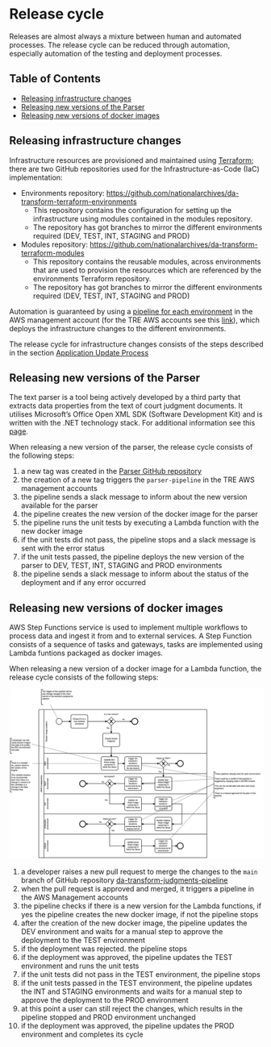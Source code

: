 # Release cycle

Releases are almost always a mixture between human and automated processes. The release cycle can be reduced through automation, especially automation of the testing and deployment processes.

## Table of Contents
- [Releasing infrastructure changes](#releasing-infrastructure-changes)
- [Releasing new versions of the Parser](#releasing-new-versions-of-the-parser)
- [Releasing new versions of docker images](#releasing-new-versions-of-docker-images)

## Releasing infrastructure changes

Infrastructure resources are provisioned and maintained using [Terraform](https://www.terraform.io/intro); there are two GitHub repositories used for the Infrastructure-as-Code (IaC) implementation:

- Environments repository: https://github.com/nationalarchives/da-transform-terraform-environments 
    - This repository contains the configuration for setting up the infrastructure using modules contained in the modules repository.
    - The repository has got branches to mirror the different environments required (DEV, TEST, INT, STAGING and PROD)
- Modules repository: https://github.com/nationalarchives/da-transform-terraform-modules
    - This repository contains the reusable modules, across environments that are used to provision the resources which are referenced by the environments Terraform repository.
    - The repository has got branches to mirror the different environments required (DEV, TEST, INT, STAGING and PROD)

Automation is guaranteed by using a [pipeline for each environment](../dev-deploy-guide/README.md#code-pipelines) in the AWS management account (for the TRE AWS accounts see this [link](../../beta-mvp-architecture/README.md#aws-accounts-management)), which deploys the infrastructure changes to the different environments.

The release cycle for infrastructure changes consists of the steps described in the section [Application Update Process](./../dev-deploy-guide/README.md#application-update-process)

## Releasing new versions of the Parser

The text parser is a tool being actively developed by a third party that extracts data properties from the text of court judgment documents. It utilises Microsoft’s Office Open XML SDK (Software Development Kit) and is written with the .NET technology stack. For additional information see this [page](../../parser-integration/README.md).

When releasing a new version of the parser, the release cycle consists of the following steps:

1. a new tag was created in the [Parser GitHub repository](https://github.com/nationalarchives/tna-judgments-parser/tags)
2. the creation of a new tag triggers the `parser-pipeline` in the TRE AWS management accounts
3. the pipeline sends a slack message to inform about the new version available for the parser
4. the pipeline creates the new version of the docker image for the parser
5. the pipeline runs the unit tests by executing a Lambda function with the new docker image
6. if the unit tests did not pass, the pipeline stops and a slack message is sent with the error status
7. if the unit tests passed, the pipeline deploys the new version of the parser to DEV, TEST, INT, STAGING and PROD environments
8. the pipeline sends a slack message to inform about the status of the deployment and if any error occurred

## Releasing new versions of docker images

AWS Step Functions service is used to implement multiple workflows to process data and ingest it from and to external services.
A Step Function consists of a sequence of tasks and gateways, tasks are implemented using Lambda funtions packaged as docker images.

When releasing a new version of a docker image for a Lambda function, the release cycle consists of the following steps:

![pic1](./diagrams/TRE-lamba-deployment.png)

1. a developer raises a new pull request to merge the changes to the `main` branch of GitHub repository [da-transform-judgments-pipeline](https://github.com/nationalarchives/da-transform-judgments-pipeline)
2. when the pull request is approved and merged, it triggers a pipeline in the AWS Management accounts
3. the pipeline checks if there is a new version for the Lambda functions, if yes the pipeline creates the new docker image, if not the pipeline stops
4. after the creation of the new docker image, the pipeline updates the DEV environment and waits for a manual step to approve the deployment to the TEST environment
5. if the deployment was rejected. the pipeline stops
6. if the deployment was approved, the pipeline updates the TEST environment and runs the unit tests
7. if the unit tests did not pass in the TEST environment, the pipeline stops
8. if the unit tests passed in the TEST environment, the pipeline updates the INT and STAGING environments and waits for a manual step to approve the deployment to the PROD environment
9. at this point a user can still reject the changes, which results in the pipeline stopped and PROD environment unchanged
10. if the deployment was approved, the pipeline updates the PROD environment and completes its cycle
